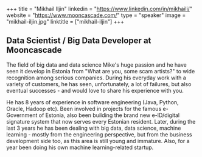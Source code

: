 +++
title = "Mikhail Iljin"
linkedin = "https://www.linkedin.com/in/mikhaili/"
website = "https://www.mooncascade.com/"
type = "speaker"
image = "mikhail-iljin.jpg"
linktitle = ["mikhail-iljin"]
+++

<h2>Data Scientist / Big Data Developer at Mooncascade</h2>

<p>The field of big data and data science Mike's huge passion and he have seen it develop in Estonia from "What are you, some scam artists?" to wide recognition among serious companies. During his everyday work with a variety of customers, he has seen, unfortunately, a lot of failures, but also eventual successes - and would love to share his experience with you.</p>

<p>He has 8 years of experience in software engineering (Java, Python, Oracle, Hadoop etc). Been involved in projects for the famous e-Government of Estonia, also been building the brand new e-ID/digital signature system that now serves every Estonian resident. Later, during the last 3 years he has been dealing with big data, data science, machine learning - mostly from the engineering perspective, but from the business development side too, as this area is still young and immature. Also, for a year been doing his own machine learning-related startup.</p>